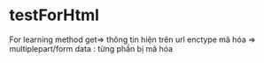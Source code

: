 # testForHtml
For learning
method get=> thông tin hiện trên url
enctype mã hóa => multiplepart/form data : từng phần bị mã hóa
